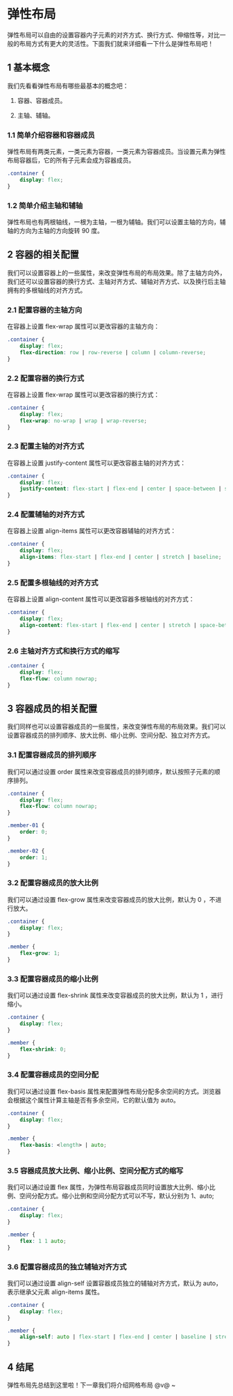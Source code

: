 # 弹性布局

弹性布局可以自由的设置容器内子元素的对齐方式、换行方式、伸缩性等，对比一般的布局方式有更大的灵活性。下面我们就来详细看一下什么是弹性布局吧！

## 1 基本概念

我们先看看弹性布局有哪些最基本的概念吧：

1. 容器、容器成员。

2. 主轴、辅轴。

### 1.1 简单介绍容器和容器成员

弹性布局有两类元素，一类元素为容器，一类元素为容器成员。当设置元素为弹性布局容器后，它的所有子元素会成为容器成员。

```css
.container {
    display: flex;
}
```

### 1.2 简单介绍主轴和辅轴

弹性布局也有两根轴线，一根为主轴，一根为辅轴。我们可以设置主轴的方向，辅轴的方向为主轴的方向旋转 90 度。

## 2 容器的相关配置

我们可以设置容器上的一些属性，来改变弹性布局的布局效果。除了主轴方向外，我们还可以设置容器的换行方式、主轴对齐方式、辅轴对齐方式、以及换行后主轴拥有的多根轴线的对齐方式。

### 2.1 配置容器的主轴方向

在容器上设置 flex-wrap 属性可以更改容器的主轴方向：

```css
.container {
    display: flex;
    flex-direction: row | row-reverse | column | column-reverse;
}
```

### 2.2 配置容器的换行方式

在容器上设置 flex-wrap 属性可以更改容器的换行方式：

```css
.container {
    display: flex;
    flex-wrap: no-wrap | wrap | wrap-reverse;
}
``` 

### 2.3 配置主轴的对齐方式

在容器上设置 justify-content 属性可以更改容器主轴的对齐方式：

```css
.container {
    display: flex;
    justify-content: flex-start | flex-end | center | space-between | space-around;
}
``` 

### 2.4 配置辅轴的对齐方式

在容器上设置 align-items 属性可以更改容器辅轴的对齐方式：

```css
.container {
    display: flex;
    align-items: flex-start | flex-end | center | stretch | baseline;
}
```

### 2.5 配置多根轴线的对齐方式

在容器上设置 align-content 属性可以更改容器多根轴线的对齐方式：

```css
.container {
    display: flex;
    align-content: flex-start | flex-end | center | stretch | space-between | space-around;
}
```

### 2.6 主轴对齐方式和换行方式的缩写

```css
.container {
    display: flex;
    flex-flow: column nowrap; 
} 
```

## 3 容器成员的相关配置

我们同样也可以设置容器成员的一些属性，来改变弹性布局的布局效果。我们可以设置容器成员的排列顺序、放大比例、缩小比例、空间分配、独立对齐方式。

### 3.1 配置容器成员的排列顺序

我们可以通过设置 order 属性来改变容器成员的排列顺序，默认按照子元素的顺序排列。

```css
.container {
    display: flex;
    flex-flow: column nowrap; 
} 

.member-01 {
    order: 0;
}

.member-02 {
    order: 1;
}
```

### 3.2 配置容器成员的放大比例

我们可以通过设置 flex-grow 属性来改变容器成员的放大比例，默认为 0 ，不进行放大。

```css
.container {
    display: flex;
}

.member {
    flex-grow: 1;
}
```

### 3.3 配置容器成员的缩小比例

我们可以通过设置 flex-shrink 属性来改变容器成员的放大比例，默认为 1 ，进行缩小。

```css
.container {
    display: flex;
}

.member {
    flex-shrink: 0;
}
```

### 3.4 配置容器成员的空间分配

我们可以通过设置 flex-basis 属性来配置弹性布局分配多余空间的方式。浏览器会根据这个属性计算主轴是否有多余空间，它的默认值为 auto。

```css
.container {
    display: flex;
} 

.member {
    flex-basis: <length> | auto;
}
```

### 3.5 容器成员放大比例、缩小比例、空间分配方式的缩写

我们可以通过设置 flex 属性，为弹性布局容器成员同时设置放大比例、缩小比例、空间分配方式。缩小比例和空间分配方式可以不写，默认分别为 1、auto;

```css
.container {
    display: flex;
} 

.member {
    flex: 1 1 auto;
}
```

### 3.6 配置容器成员的独立辅轴对齐方式

我们可以通过设置 align-self 设置容器成员独立的辅轴对齐方式，默认为 auto，表示继承父元素 align-items 属性。

```css
.container {
    display: flex;
}

.member {
    align-self: auto | flex-start | flex-end | center | baseline | stretch;
}
```

## 4 结尾

弹性布局先总结到这里啦！下一章我们将介绍网格布局 @v@ ~
